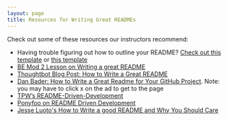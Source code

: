 ```yaml
---
layout: page
title: Resources for Writing Great READMEs
---
```


Check out some of these resources our instructors recommend:

* Having trouble figuring out how to outline your README? [Check out this template](https://readme.so/editor) or [this template](https://github.com/PurpleBooth/a-good-readme-template)
* [BE Mod 2 Lesson on Writing a great README](https://backend.turing.edu/module2/lessons/how_to_write_a_great_readme)
* [Thoughtbot Blog Post: How to Write a Great README](https://thoughtbot.com/blog/how-to-write-a-great-readme)
* [Dan Bader: How to Write a Great Readme for Your GitHub Project](https://dbader.org/blog/write-a-great-readme-for-your-github-project). Note: you may have to click x on the ad to get to the page
* [TPW’s README-Driven-Development](https://www.google.com/url?q=http://tom.preston-werner.com/2010/08/23/readme-driven-development.html&sa=D&source=calendar&ust=1623259373515000&usg=AOvVaw2vFiJ7n-4VoFJz9Bn60PdS)
* [Ponyfoo on README Driven Development](https://ponyfoo.com/articles/readme-driven-development)
* [Jesse Luoto's How to Write a good README and Why You Should Care](https://thejunkland.com/blog/how-to-write-good-readme.html)
